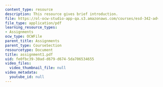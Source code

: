 ```yaml
---
content_type: resource
description: This resource gives brief introduction.
file: https://ol-ocw-studio-app-qa.s3.amazonaws.com/courses/esd-342-advanced-system-architecture-spring-2006/fe0fbc3930add679d6745da706534655_assignment1.pdf
file_type: application/pdf
learning_resource_types:
- Assignments
ocw_type: OCWFile
parent_title: Assignments
parent_type: CourseSection
resourcetype: Document
title: assignment1.pdf
uid: fe0fbc39-30ad-d679-d674-5da706534655
video_files:
  video_thumbnail_file: null
video_metadata:
  youtube_id: null
---
```

